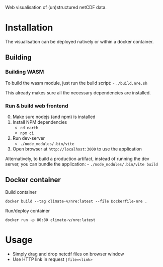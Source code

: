 Web visualisation of (un)structured netCDF data.

# Installation
The visualisation can be deployed natively or within a docker container.

## Building

### Building WASM
To build the wasm module, just run the build script:
    - `./build.nre.sh`

This already makes sure all the necessary dependencies are installed. 

### Run & build web frontend

0. Make sure nodejs (and npm) is installed
1. Install NPM dependencies
    - `cd earth`
    - `npm ci`
2. Run dev-server
    - `./node_modules/.bin/vite`
3. Open browser at `http://localhost:3000` to use the application

Alternatively, to build a production artifact, instead of running the dev server, you can bundle the application:
    - `./node_modules/.bin/vite build`

## Docker container

Build container
```
docker build --tag climate-v/nre:latest --file Dockerfile-nre .
```

Run/deploy container
```
docker run -p 80:80 climate-v/nre:latest
```

# Usage

- Simply drag and drop netcdf files on browser window
- Use HTTP link in request `|file=<link>`
